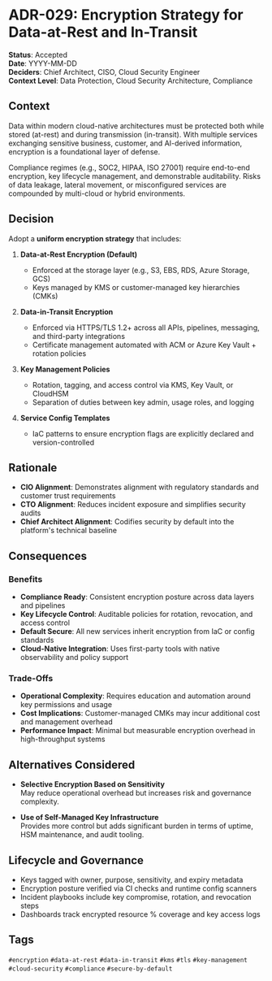 # ADR-029: Encryption Strategy for Data-at-Rest and In-Transit

**Status**: Accepted  
**Date**: YYYY-MM-DD  
**Deciders**: Chief Architect, CISO, Cloud Security Engineer  
**Context Level**: Data Protection, Cloud Security Architecture, Compliance

## Context

Data within modern cloud-native architectures must be protected both while stored (at-rest) and during transmission (in-transit). With multiple services exchanging sensitive business, customer, and AI-derived information, encryption is a foundational layer of defense.

Compliance regimes (e.g., SOC2, HIPAA, ISO 27001) require end-to-end encryption, key lifecycle management, and demonstrable auditability. Risks of data leakage, lateral movement, or misconfigured services are compounded by multi-cloud or hybrid environments.

## Decision

Adopt a **uniform encryption strategy** that includes:

1. **Data-at-Rest Encryption (Default)**  
   - Enforced at the storage layer (e.g., S3, EBS, RDS, Azure Storage, GCS)  
   - Keys managed by KMS or customer-managed key hierarchies (CMKs)

2. **Data-in-Transit Encryption**  
   - Enforced via HTTPS/TLS 1.2+ across all APIs, pipelines, messaging, and third-party integrations  
   - Certificate management automated with ACM or Azure Key Vault + rotation policies

3. **Key Management Policies**  
   - Rotation, tagging, and access control via KMS, Key Vault, or CloudHSM  
   - Separation of duties between key admin, usage roles, and logging

4. **Service Config Templates**  
   - IaC patterns to ensure encryption flags are explicitly declared and version-controlled

## Rationale

- **CIO Alignment**: Demonstrates alignment with regulatory standards and customer trust requirements  
- **CTO Alignment**: Reduces incident exposure and simplifies security audits  
- **Chief Architect Alignment**: Codifies security by default into the platform's technical baseline

## Consequences

### Benefits

- **Compliance Ready**: Consistent encryption posture across data layers and pipelines  
- **Key Lifecycle Control**: Auditable policies for rotation, revocation, and access control  
- **Default Secure**: All new services inherit encryption from IaC or config standards  
- **Cloud-Native Integration**: Uses first-party tools with native observability and policy support

### Trade-Offs

- **Operational Complexity**: Requires education and automation around key permissions and usage  
- **Cost Implications**: Customer-managed CMKs may incur additional cost and management overhead  
- **Performance Impact**: Minimal but measurable encryption overhead in high-throughput systems

## Alternatives Considered

- **Selective Encryption Based on Sensitivity**  
  May reduce operational overhead but increases risk and governance complexity.

- **Use of Self-Managed Key Infrastructure**  
  Provides more control but adds significant burden in terms of uptime, HSM maintenance, and audit tooling.

## Lifecycle and Governance

- Keys tagged with owner, purpose, sensitivity, and expiry metadata  
- Encryption posture verified via CI checks and runtime config scanners  
- Incident playbooks include key compromise, rotation, and revocation steps  
- Dashboards track encrypted resource % coverage and key access logs

## Tags

`#encryption` `#data-at-rest` `#data-in-transit` `#kms` `#tls` `#key-management` `#cloud-security` `#compliance` `#secure-by-default`
